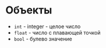 # Объекты
* `int` - integer - целое число
* `float` - число с плавающей точкой
* `bool` - булево значение

